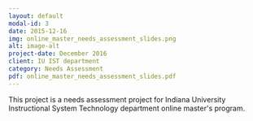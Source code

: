 ```yaml
---
layout: default
modal-id: 3
date: 2015-12-16
img: online_master_needs_assessment_slides.png
alt: image-alt
project-date: December 2016
client: IU IST department
category: Needs Assessment
pdf: online_master_needs_assessment_slides.pdf
---
```

This project is a needs assessment project for Indiana University Instructional System Technology department online master's program. 

